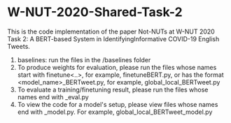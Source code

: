 # W-NUT-2020-Shared-Task-2

This is the code implementation of the paper Not-NUTs at W-NUT 2020 Task 2: A BERT-based System in IdentifyingInformative COVID-19 English Tweets.

1. baselines: run the files in the /baselines folder
2. To produce weights for evaluation, please run the files whose names start with finetune<..>, for example, finetuneBERT.py, or has the format <model_name>_BERTweet.py, for example, global_local_BERTweet.py
3. To evaluate a training/finetuning result, please run the files whose names end with _eval.py
4. To view the code for a model's setup, please view files whose names end with _model.py. For example, global_local_BERTweet_model.py




